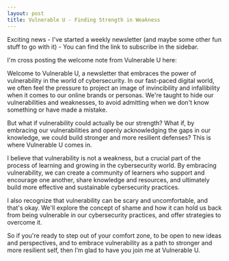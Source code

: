 ```yaml
---
layout: post
title: Vulnerable U - Finding Strength in Weakness
---
```

Exciting news - I've started a weekly newsletter (and maybe some other fun stuff to go with it) - You can find the link to subscribe in the sidebar.

I'm cross posting the welcome note from Vulnerable U here:

Welcome to Vulnerable U, a newsletter that embraces the power of vulnerability in the world of cybersecurity. In our fast-paced digital world, we often feel the pressure to project an image of invincibility and infallibility when it comes to our online brands or personas. We're taught to hide our vulnerabilities and weaknesses, to avoid admitting when we don't know something or have made a mistake.

But what if vulnerability could actually be our strength? What if, by embracing our vulnerabilities and openly acknowledging the gaps in our knowledge, we could build stronger and more resilient defenses? This is where Vulnerable U comes in.

I believe that vulnerability is not a weakness, but a crucial part of the process of learning and growing in the cybersecurity world. By embracing vulnerability, we can create a community of learners who support and encourage one another, share knowledge and resources, and ultimately build more effective and sustainable cybersecurity practices.

I also recognize that vulnerability can be scary and uncomfortable, and that's okay. We'll explore the concept of shame and how it can hold us back from being vulnerable in our cybersecurity practices, and offer strategies to overcome it.

So if you're ready to step out of your comfort zone, to be open to new ideas and perspectives, and to embrace vulnerability as a path to stronger and more resilient self, then I’m glad to have you join me at Vulnerable U.